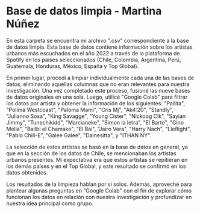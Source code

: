 # Base de datos limpia - Martina Núñez

En esta carpeta se encuentra mi archivo ".csv" correspondiente a la base de datos limpia. Esta base de datos contiene información sobre los artistas urbanos más escuchados en el año 2022 a través de la plataforma de Spotify en los países seleccionados (Chile, Colombia, Argentina, Perú, Guatemala, Honduras, México, España y Top Global).

En primer lugar, procedí a limpiar individualmente cada una de las bases de datos, eliminando aquellas columnas que no eran relevantes para nuestra investigación. Una vez completado este proceso, fusioné las nueve bases de datos originales en una sola. Luego, utilicé "Google Colab" para filtrar los datos por artista y obtener la información de los siguientes:  "Pailita", "Polimá Westcoast", "Paloma Mami", "Cris Mj", "Ak4:20", "Standly", "Julianno Sosa", "King Savagge", "Young Cister", "Nickoog Clk", "Sayian Jimmy", "Tunechikidd", "Marcianeke", "Simon la letra", "El Barto", "Gino Mella", "Bailbi el Chamako", "El Bai", "Jairo Vera", "Harry Nach", "Lleflight", "Pablo Chill-E", "Galee Galee", "Dainesitta", y "ITHAN NY". 

La selección de estos artistas se basó en la base de datos en general, ya que en la sección de los datos de Chile, se mencionaban los artistas urbanos presentes. Mi expectativa era que estos artistas se repitieran en los demás países y en el Top Global, y este resultado se confirmó en los datos obtenidos.

Los resultados de la limpieza hablan por sí solos. Además, aproveché para plantear algunas preguntas en "Google Colab" con el fin de explorar cómo funcionan los datos en relación con nuestra investigación y profundizar en nuestra idea principal como grupo.